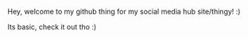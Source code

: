 Hey, welcome to my github thing for my social media hub site/thingy! :)

Its basic, check it out tho :) 

